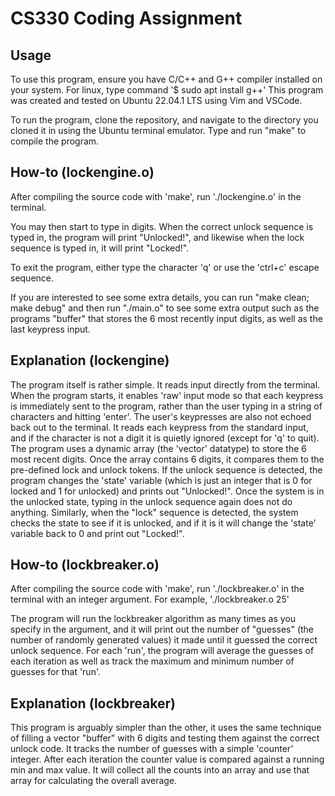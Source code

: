 # CS330 Coding Assignment

## Usage
To use this program, ensure you have C/C++ and G++ compiler installed on your system. For linux, type command '$ sudo apt install g++'
This program was created and tested on Ubuntu 22.04.1 LTS using Vim and VSCode. 

To run the program, clone the repository, and navigate to the directory you cloned it in using the 
Ubuntu terminal emulator. Type and run "make" to compile the program.

## How-to (lockengine.o)
After compiling the source code with 'make', run './lockengine.o' in the terminal.

You may then start to type in digits. When the correct unlock sequence is typed in, the program will print "Unlocked!",
and likewise when the lock sequence is typed in, it will print "Locked!". 

To exit the program, either type the character 'q' or use the 'ctrl+c' escape sequence. 

If you are interested to see some extra details, you can run "make clean; make debug" and then run "./main.o" to see some 
extra output such as the programs "buffer" that stores the 6 most recently input digits, as well as the last keypress input.

## Explanation (lockengine)
The program itself is rather simple. It reads input directly from the terminal. When the program starts, it enables 'raw' input mode
so that each keypress is immediately sent to the program, rather than the user typing in a string of characters and hitting 'enter'. 
The user's keypresses are also not echoed back out to the terminal. 
It reads each keypress from the standard input, and if the character is not a digit it is quietly ignored (except for 'q' to quit).
The program uses a dynamic array (the 'vector' datatype) to store the 6 most recent digits. Once the array contains 6 digits, it compares
them to the pre-defined lock and unlock tokens. If the unlock sequence is detected, the program changes the 'state' variable
(which is just an integer that is 0 for locked and 1 for unlocked) and prints out "Unlocked!". Once the system is in the unlocked state, typing in 
the unlock sequence again does not do anything. Similarly, when the "lock" sequence is detected, the system checks the state to see if it is unlocked, 
and if it is it will change the 'state' variable back to 0 and print out "Locked!". 

## How-to (lockbreaker.o)
After compiling the source code with 'make', run './lockbreaker.o' in the terminal with an integer argument. For example, './lockbreaker.o 25'

The program will run the lockbreaker algorithm as many times as you specify in the argument, and it will print out the number of "guesses" (the number of randomly generated values)
it made until it guessed the correct unlock sequence. For each 'run', the program will average the guesses of each iteration as well as track the maximum and minimum number of guesses
for that 'run'. 

## Explanation (lockbreaker)
This program is arguably simpler than the other, it uses the same technique of filling a vector "buffer" with 6 digits and testing them against the correct unlock code. It tracks
the number of guesses with a simple 'counter' integer. After each iteration the counter value is compared against a running min and max value. It will collect all the counts 
into an array and use that array for calculating the overall average.
